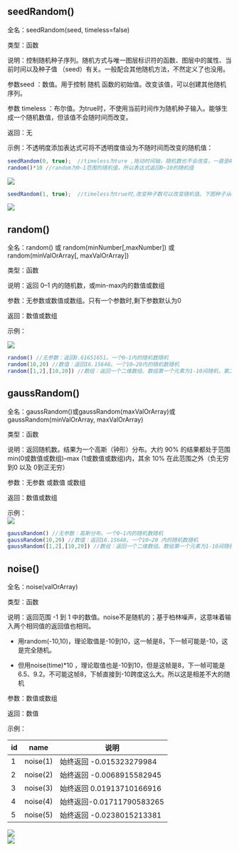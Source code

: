 ## seedRandom()

全名：seedRandom(seed, timeless=false)

类型：函数

说明：控制随机种子序列。随机方式与唯一图层标识符的函数、图层中的属性、当前时间以及种子值 （seed）有关。一般配合其他随机方法，不然定义了也没用。

参数seed ：数值。用于控制 随机 函数的初始值。改变该值，可以创建其他随机序列。

参数 timeless ：布尔值。为true时，不使用当前时间作为随机种子输入。能够生成一个随机数值，但该值不会随时间而改变。

返回：无

示例：不透明度添加表达式可将不透明度值设为不随时间而改变的随机值：

```javascript
seedRandom(0, true);  //timeless为ture ,拖动时间轴，随机数也不会改变，一直是4.72。
random()*10 //random为0–1范围的随机值，所以表达式返回0~10的随机值
```

![](https://mir.yuelili.com/wp-content/uploads/user/AE/plugins/particular/random-timeless.gif?imageView2/1/w/1674/h/616#)

```javascript
seedRandom(1, true);  //timeless为true时,改变种子数可以改变随机值。下图种子从0变为1，数值6.93→9.96
```

![](https://mir.yuelili.com/wp-content/uploads/user/AE/plugins/particular/random-timeless2.gif?imageView2/1/w/1674/h/616#)

## random()

全名：random() 或 random(minNumber[,maxNumber]) 或random(minValOrArray[, maxValOrArray])

类型：函数

说明：返回 0–1 内的随机数，或min-max内的数值或数组

参数：无参数或数值或数组。只有一个参数时,剩下参数默认为0

返回：数值或数组

示例：

[![](https://mir.yuelili.com/wp-content/uploads/user/AE/plugins/particular/random.bmp)](https://mir.yuelili.com/wp-content/uploads/user/AE/plugins/particular/random.bmp)

```javascript
random() //无参数：返回0.61651651。一个0–1内的随机数随机
random(10,20) //数值：返回16.15648。一个10–20内的随机数随机
random([1,2],[10,20]) //数组：返回一个二维数组。数组第一个元素为1-10间随机，第二个元素为2-20间随机
```

## gaussRandom()

全名：gaussRandom()或gaussRandom(maxValOrArray)或gaussRandom(minValOrArray, maxValOrArray)

类型：函数

说明：返回随机数。结果为一个高斯（钟形）分布。大约 90% 的结果都处于范围 min(0或数值或数组)–max (1或数值或数组)内，其余 10% 在此范围之外（负无穷到0 以及 0到正无穷）

参数：无参数 或数值 或数组

返回：数值或数组

示例：  
![](https://mir.yuelili.com/wp-content/uploads/user/source/2020/06/gaussRandom-sample.png)

```javascript
gaussRandom() //无参数：高斯分布。一个0~1内的随机数随机
gaussRandom(10,20) //数值：返回16.15648。一个10~20 内的随机数随机
gaussRandom([1,2],[10,20]) //数组：返回一个二维数组。数组第一个元素为1-10间随机，第二个元素为2-20间随机
```

## noise()

全名：noise(valOrArray)

类型：函数

说明：返回范围 -1 到 1 中的数值。noise不是随机的；基于柏林噪声，这意味着输入两个相同值的返回值也相同。

- 用random(-10,10)，理论取值是-10到10，这一帧是8，下一帧可能是-10，这是完全随机。

- 但用noise(time)*10 ，理论取值也是-10到10，但是这帧是8，下一帧可能是6.5、9.2。不可能这帧8，下帧直接到-10跨度这么大。所以这是相差不大的随机

参数：数值或数组

返回：数值

示例：


| id | name     | 说明                      |
|----|----------|---------------------------|
| 1  | noise(1) | 始终返回 -0.015323279984  |
| 2  | noise(2) | 始终返回 -0.0068915582945 |
| 3  | noise(3) | 始终返回 0.01913710166916 |
| 4  | noise(4) | 始终返回-0.01711790583265 |
| 5  | noise(5) | 始终返回 -0.0238015213381 |




![](https://mir.yuelili.com/wp-content/uploads/user/AE/expression/exp-2-1.bmp)  
![](https://mir.yuelili.com/wp-content/uploads/user/AE/expression/exp-2-1.bmp?imageView2/1/w/2682/h/484#)

